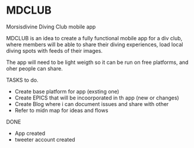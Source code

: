 MDCLUB
======

Morsisdivine Diving Club mobile app

MDCLUB is an idea to create a fully functional mobile app for a div club, where members will be able to share their diving experiences, load local diving spots with feeds of their images.

The app will need to be light weigth so it can be run on free platforms, and oher people can share.

TASKS to do.

- Create base platform for app (exsting one)
- Create EPICS that will be incoorporated in th app (new or changes)
- Create Blog where i can document issues and share with other
- Refer to midn map for ideas and flows

DONE

- App created
- tweeter account created

